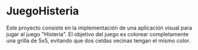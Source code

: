 # JuegoHisteria
Este proyecto consiste en la implementación de una aplicación visual para jugar al juego "Histeria". El objetivo del juego es colorear completamente una grilla de 5x5, evitando que dos celdas vecinas tengan el mismo color.
